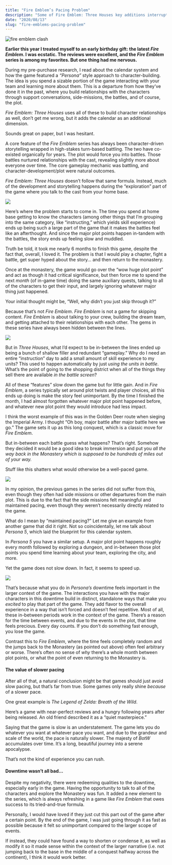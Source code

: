 ```yaml
---
title: "Fire Emblem’s Pacing Problem"
description: "Some of Fire Emblem: Three Houses key additions interrupt the flow of gameplay"
date: "2020/08/13"
slug: "fire-emblems-pacing-problem"
---
```


![fire emblem clash](/blog/assets/img/1__ahqEb0Lk__yTF57GnINLZTA.png)

**Earlier this year I treated myself to an early birthday gift: the latest _Fire Emblem_. I was ecstatic. The reviews were excellent, and the _Fire Emblem_ series is among my favorites. But one thing had me nervous.**

During my pre-purchase research, I read about the calendar system and how the game featured a _“Persona”_ style approach to character-building. The idea is you spend a sizable portion of the game interacting with your team and learning more about them. This is a departure from how they’ve done it in the past, where you build relationships with the characters through support conversations, side-missions, the battles, and of course, the plot.

_Fire Emblem: Three Houses_ uses all of these to build character relationships as well, don’t get me wrong, but it adds the calendar as an additional dimension.

Sounds great on paper, but I was hesitant.

A core feature of the _Fire Emblem_ series has always been character-driven storytelling wrapped in high-stakes turn-based battling. The two have co-existed organically for years. The plot would force you into battles. Those battles nurtured relationships with the cast, revealing slightly more about everyone over time. The core gameplay mechanic was battling, and character-development/plot were natural outcomes.

_Fire Emblem: Three Houses_ doesn’t follow that same formula. Instead, much of the development and storytelling happens during the “exploration” part of the game where you talk to the cast from your home base.

![](/blog/assets/img/1__eh6zkyzFwVlJCkRDgTxaCg.png)

Here’s where the problem starts to come in. The time you spend at home base getting to know the characters (among other things that I’m grouping into the same category, like “instructing,” which yields skill experience) ends up being such a large part of the game that it makes the battles feel like an afterthought. And since the major plot points happen in-tandem with the battles, the story ends up feeling slow and muddled.

Truth be told, it took me nearly 6 months to finish this game, despite the fact that, overall, I loved it. The problem is that I would play a chapter, fight a battle, get super hyped about the story… and then return to the monastery.

Once at the monastery, the game would go over the “wow huge plot point” and act as though it had critical significance, but then force me to spend the next _month_ (of in-game time) doing the same auxiliary quests, talking to all of the characters to get their input, and largely ignoring whatever major thing just happened.

Your initial thought might be, “Well, why didn’t you just skip through it?”

Because that’s not _Fire Emblem_. _Fire Emblem_ is not a game for skipping content. _Fire Emblem_ is about talking to your crew, building the dream team, and getting attached to their relationships with each other. The gems in these series have always been hidden between the lines.

![](/blog/assets/img/1__lyxd8d2Jf6hRdWUm68SXCA.jpeg)

But in _Three Houses_, what I’d expect to be in-between the lines ended up being a bunch of shallow filler and redundant “gameplay.” Why do I need an entire “instruction” day to add a small amount of skill experience to my units? This used to happen automatically by just _using the units in battle_. What’s the point of going to the shopping district when all of the things they sell there are available _in the battle screen_?

All of these “features” slow down the game but for little gain. And in _Fire Emblem_, a series typically set around plot twists and player choices, all this ends up doing is make the story feel unimportant. By the time I finished the month, I had almost forgotten whatever major plot point happened before, and whatever new plot point they would introduce had less impact.

I think the worst example of this was in the Golden Deer route when sieging the Imperial Army. I thought “Oh boy, major battle after major battle here we go.” The game sets it up as this long conquest, which is a classic move for _Fire Emblem_.

But in-between each battle guess what happens? That’s right. Somehow they decided it would be a good idea to break immersion and put you _all the way back in the Monastery which is supposed to be hundreds of miles out of your way._

Stuff like this shatters what would otherwise be a well-paced game.

![](/blog/assets/img/1__lcgowomjnIyl8Iip__rK0Pw.jpeg)

In my opinion, the previous games in the series did not suffer from this, even though they often had side missions or other departures from the main plot. This is due to the fact that the side missions felt meaningful and maintained pacing, even though they weren’t necessarily directly related to the game.

What do I mean by “maintained pacing?” Let me give an example from another game that did it right. Not so coincidentally, let me talk about _Persona 5_, which laid the blueprint for this calendar system.

In _Persona 5_ you have a similar setup. A major plot point happens roughly every month followed by exploring a dungeon, and in-between those plot points you spend time learning about your team, exploring the city, and more.

Yet the game does not slow down. In fact, it seems to speed up.

![](/blog/assets/img/1__bCuuqYgpMjTj0nwaHzAvUQ.png)

That’s because what you do in _Persona’s_ downtime feels important in the larger context of the game. The interactions you have with the major characters in this downtime build in distinct, standalone ways that make you _excited_ to play that part of the game. They add flavor to the overall experience in a way that isn’t forced and doesn’t feel repetitive. Most of all, these in-between periods work in the context of the game. There’s a reason for the time between events, and due to the events in the plot, that time feels precious. Every day counts. If you don’t do something fast enough, you lose the game.

Contrast this to _Fire Emblem_, where the time feels completely random and the jumps back to the Monastery (as pointed out above) often feel arbitrary or worse. There’s often no sense of _why_ there’s a whole month between plot points, or what the point of even returning to the Monastery is.

#### The value of slower pacing

After all of that, a natural conclusion might be that games should just avoid slow pacing, but that’s far from true. Some games only really shine _because_ of a slower pace.

One great example is _The Legend of Zelda: Breath of the Wild_.

Here’s a game with near-perfect reviews and a hungry following years after being released. An old friend described it as a “quiet masterpiece.”

Saying that the game is slow is an understatement. The game lets you do whatever you want at whatever pace you want, and due to the grandeur and scale of the world, the pace is naturally slower. The majesty of _BotW_ accumulates over time. It’s a long, beautiful journey into a serene apocalypse.

That’s not the kind of experience you can rush.

#### Downtime wasn’t all bad…

Despite my negativity, there were redeeming qualities to the downtime, especially early in the game. Having the opportunity to talk to all of the characters and explore the Monastery was fun. It added a new element to the series, which is always refreshing in a game like _Fire Emblem_ that owes success to its tried-and-true formula.

Personally, I would have loved if they just cut this part out of the game after a certain point. By the end of the game, I was just going through it as fast as possible because it felt so unimportant compared to the larger scope of events.

If instead, they could have found a way to shorten or condense it, as well as modify it so it made sense within the context of the larger narrative (i.e. not jumping back to the base in the middle of a conquest halfway across the continent), I think it would work better.
